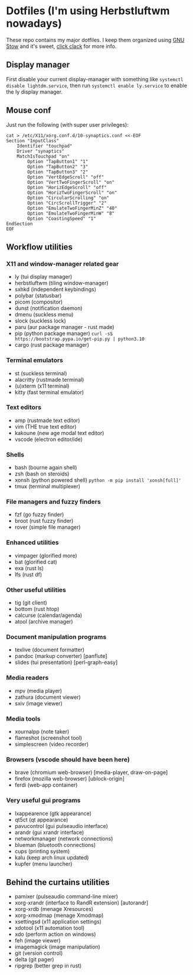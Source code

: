 # Dotfiles (I'm using Herbstluftwm nowadays)

These repo contains my major dotfiles. I keep them organized using [GNU Stow](https://www.gnu.org/software/stow/) and it's sweet, [click clack](https://matteogiorgi.github.io/config.html) for more info.



## Display manager

First disable your current display-manager with something like `systemctl disable lightdm.service`, then run `systemctl enable ly.service` to enable the ly display manager.




## Mouse conf

Just run the following (with super user privileges):

```
cat > /etc/X11/xorg.conf.d/10-synaptics.conf <<-EOF
Section "InputClass"
    Identifier "touchpad"
    Driver "synaptics"
    MatchIsTouchpad "on"
        Option "TapButton1" "1"
        Option "TapButton2" "3"
        Option "TapButton3" "2"
        Option "VertEdgeScroll" "off"
        Option "VertTwoFingerScroll" "on"
        Option "HorizEdgeScroll" "off"
        Option "HorizTwoFingerScroll" "on"
        Option "CircularScrolling" "on"
        Option "CircScrollTrigger" "2"
        Option "EmulateTwoFingerMinZ" "40"
        Option "EmulateTwoFingerMinW" "8"
        Option "CoastingSpeed" "1"
EndSection
EOF
```




## Workflow utilities


### X11 and window-manager related gear

- ly              (tui display manager)
- herbstluftwm    (tiling window-manager)
- sxhkd           (independent keybindings)
- polybar         (statusbar)
- picom           (compositor)
- dunst           (notification daemon)
- dmenu           (suckless menu)
- slock           (suckless lock)
- paru            (aur package manager - rust made)
- pip             (python package manager) `curl -sS https://bootstrap.pypa.io/get-pip.py | python3.10`
- cargo           (rust package manager)


### Terminal emulators

- st              (suckless terminal)
- alacritty       (rustmade terminal)
- (u)xterm        (x11 terminal)
- kitty           (fast terminal emulator)


### Text editors

- amp             (rustmade text editor)
- vim             (THE true text editor)
- kakoune         (new age modal text editor)
- vscode          (electron editor/ide)


### Shells

- bash            (bourne again shell)
- zsh             (bash on steroids)
- xonsh           (python powered shell) `python -m pip install 'xonsh[full]'`
- tmux            (terminal multiplexer)


### File managers and fuzzy finders

- fzf             (go fuzzy finder)
- broot           (rust fuzzy finder)
- rover           (simple file manager)


### Enhanced utilities

- vimpager        (glorified more)
- bat             (glorified cat)
- exa             (rust ls)
- lfs             (rust df)


### Other useful utilities

- tig             (git client)
- bottom          (rust htop)
- calcurse        (calendar/agenda)
- atool           (archive manager)


### Document manipulation programs

- texlive         (document formatter)
- pandoc          (markup converter) [panflute]
- slides          (tui presentation) [perl-graph-easy]


### Media readers

- mpv             (media player)
- zathura         (document viewer)
- sxiv            (image viewer)


### Media tools

- xournalpp       (note taker)
- flameshot       (screenshot tool)
- simplescreen    (video recorder)


### Browsers (vscode should have been here)

- brave           (chromium web-browser) [media-player, draw-on-page]
- firefox         (mozilla web-browser) [ublock-origin]
- ferdi           (web-app container)


### Very useful gui programs

- lxappearence    (gtk appearance)
- qt5ct           (qt appearance)
- pavucontrol     (gui pulseaudio interface)
- arandr          (gui xrandr interface)
- networkmanager  (network connections)
- blueman         (bluetooth connections)
- cups            (printing system)
- kalu            (keep arch linux updated)
- kupfer          (menu launcher)




## Behind the curtains utilities

- pamixer         (pulseaudio command-line mixer)
- xorg-xrandr     (interface to RandR extension) [autorandr]
- xorg-xrdb       (menage Xresources)
- xorg-xmodmap    (menage Xmodmap)
- xsettingsd      (x11 application settings)
- xdotool         (x11 automation tool)
- xdo             (perform action on windows)
- feh             (image viewer)
- imagemagick     (image manipulation)
- git             (version control)
- delta           (git pager)
- ripgrep         (better grep in rust)
